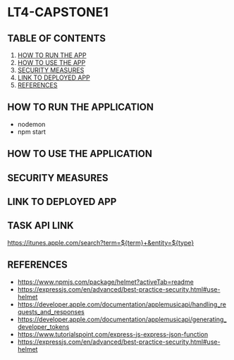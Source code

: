 # LT4-CAPSTONE1

## TABLE OF CONTENTS
1. [HOW TO RUN THE APP](#how-to-run-the-application)
2. [HOW TO USE THE APP](#how-to-use-the-application)
3. [SECURITY MEASURES](#security-measures)
4. [LINK TO DEPLOYED APP](#link-to-deployed-app)
5. [REFERENCES](#references)

## HOW TO RUN THE APPLICATION

- nodemon
- npm start
## HOW TO USE THE APPLICATION

## SECURITY MEASURES

## LINK TO DEPLOYED APP

## TASK API LINK
https://itunes.apple.com/search?term=${term}+&entity=${type}



## REFERENCES
- https://www.npmjs.com/package/helmet?activeTab=readme
- https://expressjs.com/en/advanced/best-practice-security.html#use-helmet
- https://developer.apple.com/documentation/applemusicapi/handling_requests_and_responses
- https://developer.apple.com/documentation/applemusicapi/generating_developer_tokens
- https://www.tutorialspoint.com/express-js-express-json-function
- https://expressjs.com/en/advanced/best-practice-security.html#use-helmet
